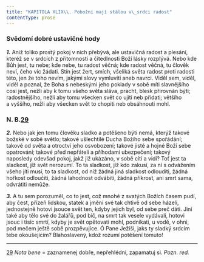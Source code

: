 ```yaml
---
title: "KAPITOLA XLIX\\. Pobožní mají stálou v\_srdci radost"
contentType: prose
---
```


<section>

### Svědomí dobré ustavičné hody

**_1._** Aniž toliko prostý pokoj v nich přebývá, ale ustavičná radost a plesání, kteréž se v srdcích z přítomnosti a čitedlnosti Boží lásky rozplývá. Nebo kde Bůh jest, tu nebe; kde nebe, tu radost věčná; kde radost věčná, tu člověk neví, čeho víc žádati. Stín jest žert, smích, všeliká světa radost proti radosti této, jen že toho nevím, jakými slovy vymluviti aneb navrci. Viděl sem, viděl, viděl a poznal, že Boha s nebeskými jeho poklady v sobě míti slavnějšího cosi jest, nežli aby k tomu všeho světa sláva, pracht, blesk přirovnán býti; radostnějšího, nežli aby tomu všecken svět co ujíti neb přidati; většího a vyššího, nežli aby všecken svět to chopiti neb obsáhnouti mohl.

### N. B.[29](./resources/undefined)

**_2._** Nebo jak jen tomu člověku sladko a potěšeno býti nemá, kterýž takové božské v sobě světlo; takové ušlechtilé Ducha Božího sebe spořádání; takové od světa a otroctví jeho osvobození; takové jisté a hojné Boží sebe opatrování; takové před nepřáteli a příhodami ubezpečení; takový naposledy odevšad pokoj, jakž již ukázáno, v sobě cítí a vidí? Toť jest ta sladkost, jíž svět nerozumí. To ta sladkost, jíž kdo zakusí, za ní s odvážením všeho jíti musí, to ta sladkost, od níž žádná jiná sladkost odlouditi, žádná hořkost odloučiti, žádná lahodnost odvábiti, žádná příkrost, ani smrt sama, odvrátiti nemůže.

</section>

<section>

**_3._** A tu sem porozuměl, co to jest, což mnohé z svatých Božích časem pudí, aby čest, přízeň lidskou, statek a jmění své tak chtivě od sebe házeli, jednostejně hotovi jsouce svět ten, kdyby jejich byl, od sebe preč dáti. Jiní také aby tělo své do žalářů, pod bič, na smrt tak vesele vydávali, hotovi jsouc i tisíc smrtí, kdyby je svět opětovati mohl, podnikati, u vodě, v ohni, pod mečem ještě sobě prozpěvujíce. Ó Pane Ježíši, jaks ty sladký srdcím tebe okoušejícím? Blahoslavený, kdož rozumí potěšení tomuto!

* * *

[29](./resources/undefined) _Nota bene_ = zaznamenej dobře, nepřehlédni, zapamatuj si. _Pozn. red._

</section>

